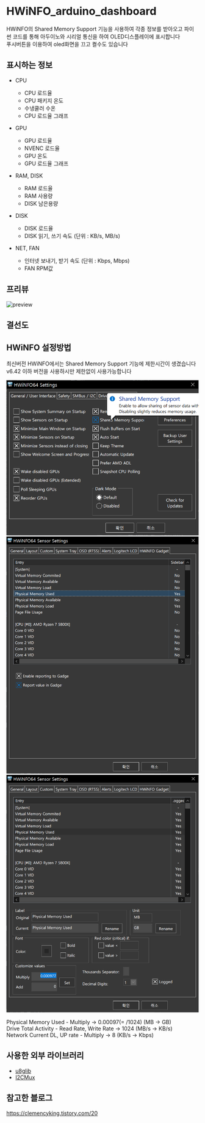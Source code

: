 # HWiNFO_arduino_dashboard
HWiNFO의 Shared Memory Support 기능을 사용하여 각종 정보를 받아오고 파이썬 코드를 통해 아두이노와 시리얼 통신을 하여 OLED디스플레이에 표시합니다   
푸시버튼을 이용하여 oled화면을 끄고 켤수도 있습니다

## 표시하는 정보  
* CPU   
  * CPU 로드율
  * CPU 패키지 온도
  * 수냉쿨러 수온
  * CPU 로드율 그래프
  
* GPU
  * GPU 로드율
  * NVENC 로드율
  * GPU 온도
  * GPU 로드율 그래프
  
* RAM, DISK
  * RAM 로드율
  * RAM 사용량
  * DISK 남은용량

* DISK
  * DISK 로드율
  * DISK 읽기, 쓰기 속도 (단위 : KB/s, MB/s)

* NET, FAN
  * 인터넷 보내기, 받기 속도 (단위 : Kbps, Mbps)
  * FAN RPM값
  
## 프리뷰
![preview](https://github.com/Stella-repo/HWiNFO_arduino_dashboard/blob/main/img/preview.gif?raw=true)

## 결선도   


## HWiNFO 설정방법  
최신버전 HWiNFO에서는 Shared Memory Support 기능에 제한시간이 생겼습니다  
v6.42 이하 버전을 사용하시만 제한없이 사용가능합니다  


![setting1](https://github.com/Stella-repo/HWiNFO_arduino_dashboard/blob/main/img/setting1.png?raw=true)
![setting2](https://github.com/Stella-repo/HWiNFO_arduino_dashboard/blob/main/img/setting2.png?raw=true)
![setting3](https://github.com/Stella-repo/HWiNFO_arduino_dashboard/blob/main/img/setting3.png?raw=true)

Physical Memory Used - Multiply → 0.00097(= /1024) (MB → GB)  
Drive Total Activity - Read Rate, Write Rate → 1024 (MB/s → KB/s)  
Network Current DL, UP rate - Multiply → 8 (KB/s → Kbps)  

## 사용한 외부 라이브러리
* [u8glib](https://github.com/olikraus/u8glib)
* [I2CMux](https://github.com/alvaroferran/I2C-multiplexer)

## 참고한 블로그    
https://clemencyking.tistory.com/20
